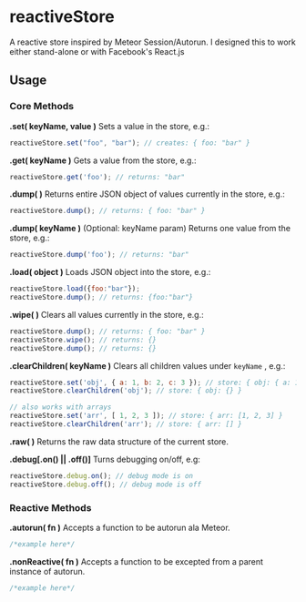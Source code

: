 reactiveStore
=============

A reactive store inspired by Meteor Session/Autorun.
I designed this to work either stand-alone or with Facebook's React.js

## Usage

### Core Methods

**.set( keyName, value )** Sets a value in the store, e.g.:

```javascript
reactiveStore.set("foo", "bar"); // creates: { foo: "bar" }
```

**.get( keyName )** Gets a value from the store, e.g.:

```javascript
reactiveStore.get('foo'); // returns: "bar"
```

**.dump( )** Returns entire JSON object of values currently in the store, e.g.:

```javascript
reactiveStore.dump(); // returns: { foo: "bar" }
```

**.dump( keyName )** (Optional: keyName param) Returns one value from the store, e.g.:

```javascript
reactiveStore.dump('foo'); // returns: "bar"
```

**.load( object )** Loads JSON object into the store, e.g.:

```javascript
reactiveStore.load({foo:"bar"});
reactiveStore.dump(); // returns: {foo:"bar"}
```

**.wipe(  )** Clears all values currently in the store, e.g.:

```javascript
reactiveStore.dump(); // returns: { foo: "bar" }
reactiveStore.wipe(); // returns: {}
reactiveStore.dump(); // returns: {}
```

**.clearChildren( keyName )** Clears all children values under `keyName` , e.g.:

```javascript
reactiveStore.set('obj', { a: 1, b: 2, c: 3 }); // store: { obj: { a: 1, b: 2, c: 3 } }
reactiveStore.clearChildren('obj'); // store: { obj: {} }

// also works with arrays
reactiveStore.set('arr', [ 1, 2, 3 ]); // store: { arr: [1, 2, 3] }
reactiveStore.clearChildren('arr'); // store: { arr: [] }
```

**.raw(  )** Returns the raw data structure of the current store.

**.debug[.on() || .off()]** Turns debugging on/off, e.g:

```javascript
reactiveStore.debug.on(); // debug mode is on
reactiveStore.debug.off(); // debug mode is off
```

### Reactive Methods

**.autorun( fn )** Accepts a function to be autorun ala Meteor.

```javascript
/*example here*/
```

**.nonReactive( fn )** Accepts a function to be excepted from a parent instance of autorun.

```javascript
/*example here*/
```